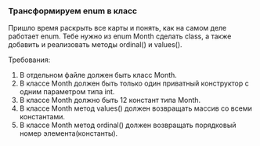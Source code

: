 
### Трансформируем enum в класс

Пришло время раскрыть все карты и понять, как на самом деле работает enum. Тебе нужно из enum Month сделать class, а также
добавить и реализовать методы ordinal() и values().


Требования:
1.	В отдельном файле должен быть класс Month.
2.	В классе Month должен быть только один приватный конструктор с одним параметром типа int.
3.	В классе Month должно быть 12 констант типа Month.
4.	В классе Month метод values() должен возвращать массив со всеми константами.
5.	В классе Month метод ordinal() должен возвращать порядковый номер элемента(константы).


